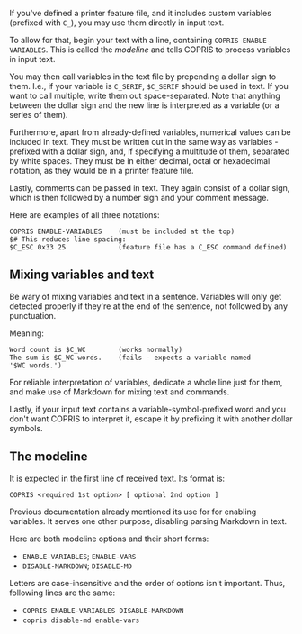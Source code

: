 If you've defined a printer feature file, and it includes custom variables (prefixed with `C_`), you may use them directly in input text.

To allow for that, begin your text with a line, containing `COPRIS ENABLE-VARIABLES`. This is called the *modeline* and tells COPRIS to process variables in input text.

You may then call variables in the text file by prepending a dollar sign to them. I.e., if your variable is `C_SERIF`, `$C_SERIF` should be used in text. If you want to call multiple, write them out space-separated. Note that anything between the dollar sign and the new line is interpreted as a variable (or a series of them).

Furthermore, apart from already-defined variables, numerical values can be included in text. They must be written out in the same way as variables - prefixed with a dollar sign, and, if specifying a multitude of them, separated by white spaces. They must be in either decimal, octal or hexadecimal notation, as they would be in a printer feature file.

Lastly, comments can be passed in text. They again consist of a dollar sign, which is then followed by a number sign and your comment message.

Here are examples of all three notations:

```
COPRIS ENABLE-VARIABLES    (must be included at the top)
$# This reduces line spacing:
$C_ESC 0x33 25             (feature file has a C_ESC command defined)
```


## Mixing variables and text

Be wary of mixing variables and text in a sentence. Variables will only get detected properly if they're at the end of the sentence, not followed by any punctuation.

Meaning:

```
Word count is $C_WC        (works normally)
The sum is $C_WC words.    (fails - expects a variable named '$WC words.')
```

For reliable interpretation of variables, dedicate a whole line just for them, and make use of Markdown for mixing text and commands.

Lastly, if your input text contains a variable-symbol-prefixed word and you don't want COPRIS to interpret it, escape it by prefixing it with another dollar symbols.


## The modeline

It is expected in the first line of received text. Its format is:

```
COPRIS <required 1st option> [ optional 2nd option ]
```

Previous documentation already mentioned its use for for enabling variables. It serves one other purpose, disabling parsing Markdown in text.

Here are both modeline options and their short forms:

- `ENABLE-VARIABLES`; `ENABLE-VARS`
- `DISABLE-MARKDOWN`; `DISABLE-MD`

Letters are case-insensitive and the order of options isn't important. Thus, following lines are the same:

- `COPRIS ENABLE-VARIABLES DISABLE-MARKDOWN`
- `copris disable-md enable-vars`
